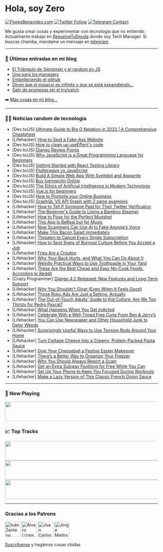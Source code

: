 # Hola, soy Zero

[![FloresBenavides.com](https://img.shields.io/website?down_message=oops&label=MiBlog&style=for-the-badge&up_message=online&url=https%3A%2F%2Ffloresbenavides.com)](https://floresbenavides.com) [![Twitter Follow](https://img.shields.io/twitter/follow/ZeroDragon?color=%231DA1F2&label=Follow&logo=twitter&logoColor=ffffff&style=for-the-badge)](https://twitter.com/zerodragon) [![Telegram Contact](https://img.shields.io/badge/escr%C3%ADbeme-ZeroDragon-%2326A5E4?style=for-the-badge&logo=telegram)](https://t.me/zerodragon)

Me gusta crear cosas y experimentar con tecnología que no entiendo.
Actualmente trabajo en [ResuelveTuDeuda](http://github.com/resuelve) donde soy Tech Manager.
Si buscas chamba, mandame un mensaje en [telegram](https://t.me/zerodragon).

---

### 📕 Últimas entradas en mi blog
<!-- BLOG-POST-LIST:START -->
- [El Triángulo de Sierpinski y el random en JS](https://floresbenavides.com/el-triangulo-de-sierpinski-y-el-random-en-js/)
- [Una para los managers](https://floresbenavides.com/una-para-los-managers/)
- [Embelleciendo el github](https://floresbenavides.com/embelleciendo-el-github/)
- [Dicen que el espacio es infinito y que se está expandiendo…](https://floresbenavides.com/dicen-que-el-espacio-es-infinito-y-que-se-esta-expandiendo/)
- [Salir de promesas sin el try/catch](https://floresbenavides.com/salir-de-promesas-sin-el-try-catch/)
<!-- BLOG-POST-LIST:END -->

➡️ [Más cosas en mi blog...](https://floresbenavides.com)

---

### 👨‍💻 Noticias random de tecnología
<!-- TECH-POSTS:START -->
- [Dev.to/JS] [Ultimate Guide to Big O Notation in 2023 | A Comprehensive Cheatsheet](https://dev.to/fueler/ultimate-guide-to-big-o-notation-in-2023-a-comprehensive-cheatsheet-589o)
- [Lifehacker] [How to Spot a Fake-Ass Website](https://lifehacker.com/how-to-spot-a-fake-ass-website-1850289388)
- [Dev.to/JS] [How to clean up useEffect&#39;s code](https://dev.to/ist4/how-to-clean-up-useeffects-code-c5e)
- [Dev.to/JS] [Django Review Points](https://dev.to/ajith_56/django-review-points-2fom)
- [Dev.to/JS] [Why JavaScript is a Great Programming Language for Beginners](https://dev.to/max88git/why-javascript-is-a-great-programming-language-for-beginners-2fj6)
- [Dev.to/JS] [Getting Started with React Testing Library](https://dev.to/abdulkareemtpm/getting-started-with-react-testing-library-nl7)
- [Dev.to/JS] [Flutterwave vs JavaScript](https://dev.to/admud97/flutterwave-vs-javascript-34j9)
- [Dev.to/JS] [Build A Simple Web App With Sveltekit and Appwrite](https://dev.to/n3rd/build-a-simple-web-app-with-sveltekit-and-appwrite-1bb8)
- [Dev.to/JS] [Buy Ivermectin Online](https://dev.to/paxtonpark44/buy-ivermectin-online-4km8)
- [Dev.to/JS] [The Ethics of Artificial Intelligence in Modern Technology](https://dev.to/chidiebereomasi/the-ethics-of-artificial-intelligence-in-modern-technology-1p96)
- [Dev.to/JS] [Vue.js for beginners](https://dev.to/ehab24/vuejs-for-beginners-1oee)
- [Dev.to/JS] [How to Promote your Online Business](https://dev.to/webvyaparindia/how-to-promote-your-online-business-40eb)
- [Dev.to/JS] [GraphQL VS API Graph with 2 same examples](https://dev.to/ahmedsudani/graphql-vs-api-graph-with-2-examples-34f6)
- [Lifehacker] [How to Tell If Someone Paid for Their Twitter Verification](https://lifehacker.com/how-to-tell-if-someone-paid-for-their-twitter-verificat-1849767131)
- [Lifehacker] [The Beginner&#39;s Guide to Lining a Bamboo Steamer](https://lifehacker.com/the-beginners-guide-to-lining-a-bamboo-steamer-1850289545)
- [Lifehacker] [How to Pose for the Perfect Mugshot](https://lifehacker.com/how-to-pose-for-the-perfect-mugshot-1850290334)
- [Lifehacker] [This App Is BeReal but for Music](https://lifehacker.com/this-app-is-bereal-but-for-music-1850293764)
- [Lifehacker] [Now Scammers Can Use AI to Fake Anyone’s Voice](https://lifehacker.com/now-scammers-can-use-ai-to-fake-anyone-s-voice-1850289863)
- [Lifehacker] [Make This Bacon Salad Immediately](https://lifehacker.com/make-this-bacon-salad-immediately-1850287971)
- [Lifehacker] [Threaten to Cancel Every Single Subscription](https://lifehacker.com/threaten-to-cancel-every-single-subscription-1850283968)
- [Lifehacker] [How to Spot Signs of Burnout Culture Before You Accept a Job](https://lifehacker.com/how-to-spot-signs-of-burnout-culture-before-you-accept-1850286182)
- [Lifehacker] [Fries Are a Crouton](https://lifehacker.com/fries-are-a-crouton-1850289396)
- [Lifehacker] [Why Your Back Hurts, and What You Can Do About It](https://lifehacker.com/why-your-back-hurts-and-what-you-can-do-about-it-1850289525)
- [Lifehacker] [Weirdly Practical Ways to Use Toothpaste in Your Yard](https://lifehacker.com/weirdly-practical-ways-to-use-toothpaste-in-your-yard-1850287899)
- [Lifehacker] [These Are the Best Cheap and Easy No-Cook Foods, According to Reddit](https://lifehacker.com/these-are-the-best-cheap-and-easy-no-cook-foods-accord-1850284712)
- [Crazy Programmer] [Django 4.2 Released: New Features and Long-Term Support](https://www.thecrazyprogrammer.com/2023/04/django-4-2-released.html)
- [Lifehacker] [Why You Shouldn&#39;t Gloat &lpar;Even When It Feels Good&rpar;](https://lifehacker.com/why-you-shouldnt-gloat-even-when-it-feels-good-1850289355)
- [Lifehacker] [Those Roku Ads Are Just a Setting, Actually](https://lifehacker.com/those-roku-ads-are-just-a-setting-actually-1850287959)
- [Lifehacker] [The Out-of-Touch Adults&#39; Guide to Kid Culture: Are We Too Thirsty for Pedro Pascal?](https://lifehacker.com/the-out-of-touch-adults-guide-to-kid-culture-are-we-to-1850287874)
- [Lifehacker] [What Happens When You Get Indicted](https://lifehacker.com/what-happens-when-you-get-indicted-1850287686)
- [Lifehacker] [Celebrate With a Well-Timed Free Cone From Ben &amp; Jerry’s](https://lifehacker.com/celebrate-with-a-well-timed-free-cone-from-ben-jerry-1850284677)
- [Lifehacker] [You Can Use Newspaper and Other Household Junk to Deter Weeds](https://lifehacker.com/you-can-use-newspaper-and-other-household-junk-to-deter-1850287806)
- [Lifehacker] [Surprisingly Useful Ways to Use Tension Rods Around Your Home](https://lifehacker.com/surprisingly-useful-ways-to-use-tension-rods-around-you-1850287393)
- [Lifehacker] [Turn Cottage Cheese Into a Creamy, Protein-Packed Pasta Sauce](https://lifehacker.com/turn-cottage-cheese-into-a-creamy-protein-packed-pasta-1850285219)
- [Lifehacker] [Give Your Cheeseball a Festive Easter Makeover](https://lifehacker.com/give-your-cheeseball-a-festive-easter-makeover-1850284595)
- [Lifehacker] [There’s a Better Way to Organize Your Freezer](https://lifehacker.com/there-s-a-better-way-to-organize-your-freezer-1850284246)
- [Lifehacker] [Why You Should Always Report a Scam](https://lifehacker.com/why-you-should-always-report-a-scam-1850282865)
- [Lifehacker] [Get an Extra Subway Footlong for Free While You Can](https://lifehacker.com/get-an-extra-subway-footlong-for-free-while-you-can-1850283913)
- [Lifehacker] [Set Up Your Phone to Keep You Focused During Workouts](https://lifehacker.com/set-up-your-phone-to-keep-you-focused-during-workouts-1850283863)
- [Lifehacker] [Make a Lazy Version of This Classic French Onion Sauce](https://lifehacker.com/make-a-lazy-version-of-this-classic-french-onion-sauce-1850283430)<!-- TECH-POSTS:END -->

---

### 🎵 Now Playing
<a href="https://spotify-now-playing-dun.vercel.app/now-playing?open"><img src="https://spotify-now-playing-dun.vercel.app/now-playing" width="540" height="64"></a>

### 📈 Top Tracks
<a href="https://spotify-now-playing-dun.vercel.app/top-tracks?i=1&open"><img src="https://spotify-now-playing-dun.vercel.app/top-tracks?i=1" width="540" height="64"></a>
<a href="https://spotify-now-playing-dun.vercel.app/top-tracks?i=2&open"><img src="https://spotify-now-playing-dun.vercel.app/top-tracks?i=2" width="540" height="64"></a>
<a href="https://spotify-now-playing-dun.vercel.app/top-tracks?i=3&open"><img src="https://spotify-now-playing-dun.vercel.app/top-tracks?i=3" width="540" height="64"></a>

---

### Gracias a los Patrons
[<img src="https://avatars.githubusercontent.com/u/243380?v=4" alt="Iván Zenteno" width="50px">](https://github.com/k001) [<img src="https://avatars.githubusercontent.com/u/19955639?v=4" alt="Álvaro Lizama" width="50px">](https://github.com/alvarolizama) [<img src="https://avatars.githubusercontent.com/u/2718753?v=4" alt="Juan Carlos Ruiz" width="50px">](https://github.com/JuanCrg90) [<img src="https://avatars.githubusercontent.com/u/37025?v=4" alt="Jorge Medrano" width="50px">](https://github.com/h1pp1e) 

[Suscríbanse](https://www.patreon.com/zerodragon) y hagámos cosas chidas
